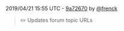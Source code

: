 2019/04/21 15:55 UTC - [9a72670](https://github.com/hassio-addons/addon-grocy/commit/9a726707dd165d36b7a141b85a434db40023342e) by [@frenck](https://github.com/frenck)
> :pencil2: Updates forum topic URLs 


